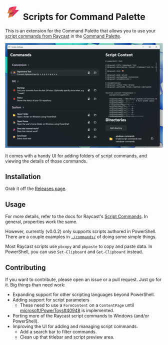 # ![](./ScriptsSettings/Assets/StoreLogo.scale-100.png) Scripts for Command Palette

This is an extension for the Command Palette that allows you to use your [script
commands from Raycast](https://github.com/raycast/script-commands) in the
[Command
Palette](https://github.com/microsoft/powertoys/tree/master/src/modules/cmdpal).

![screenshot](./doc/readme-hero-shot-000.png)

It comes with a handy UI for adding folders of script commands, and viewing the
details of those commands.

## Installation

Grab it off the [Releases page](https://github.com/zadjii/ScriptsExtensions/releases).

## Usage

For more details, refer to the docs for Raycast's [Script
Commands](https://github.com/raycast/script-commands). In general, properties
work the same.

However, currently (v0.0.2) only supports scripts authored in PowerShell. There
are a couple examples in [`./commands/`](./commands/) of doing some simple
things.

Most Raycast scripts use `pbcopy` and `pbpaste` to copy and paste data. In
PowerShell, you can use `Set-Clipboard` and `Get-Clipboard` instead. 

## Contributing

If you want to contribute, please open an issue or a pull request. Just go for
it. Big things than need work:

* Expanding support for other scripting languages beyond PowerShell.
* Adding support for script parameters
  * These need to use a `FormContent` on a `ContentPage` until
    [microsoft/PowerToys#40948](https://github.com/microsoft/PowerToys/issues/40948)
    is implemented.
* Porting more of the Raycast script commands to Windows (and/or PowerShell).
* Improving the UI for adding and managing script commands.
  * Add a search bar to filter commands.
  * Clean up that titlebar and script preview area.